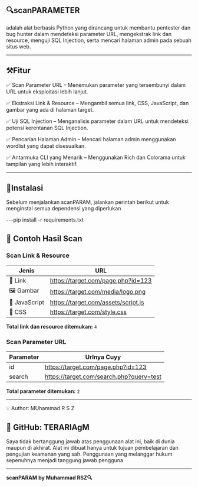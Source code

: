 ## 🔍scanPARAMETER 
adalah alat berbasis Python yang dirancang untuk membantu pentester dan bug hunter dalam mendeteksi parameter URL, mengekstrak link dan resource, menguji SQL Injection, serta mencari halaman admin pada sebuah situs web.
- - -
## ⚒️Fitur 

✅ Scan Parameter URL – Menemukan parameter yang tersembunyi dalam URL untuk eksploitasi lebih lanjut.

✅ Ekstraksi Link & Resource – Mengambil semua link, CSS, JavaScript, dan gambar yang ada di halaman target.

✅ Uji SQL Injection – Menganalisis parameter dalam URL untuk mendeteksi potensi kerentanan SQL Injection.

✅ Pencarian Halaman Admin – Mencari halaman admin menggunakan wordlist yang dapat disesuaikan.

✅ Antarmuka CLI yang Menarik – Menggunakan Rich dan Colorama untuk tampilan yang lebih interaktif.

---
## 🔧Instalasi 

Sebelum menjalankan scanPARAM, jalankan perintah berikut untuk menginstal semua dependensi yang diperlukan

---pip install -r requirements.txt

## 📌 Contoh Hasil Scan

### Scan Link & Resource

| Jenis        | URL                                       |
|-------------|-------------------------------------------|
| 🔗 Link      | https://target.com/page.php?id=123       |
| 🖼️ Gambar    | https://target.com/media/logo.png       |
| 📜 JavaScript | https://target.com/assets/script.js     |
| 🎨 CSS       | https://target.com/style.css            |

**Total link dan resource ditemukan:** `4`

### Scan Parameter URL

| Parameter   | Urlnya Cuyy                                |
|------------|-------------------------------------------|
| id         | https://target.com/page.php?id=123       |
| search     | https://target.com/search.php?query=test |

**Total parameter ditemukan:** `2`

---

💡 Author: MUhammad R S Z

🔗 GitHub: TERARIAgM
---
Saya tidak bertanggung jawab atas penggunaan alat ini, baik di dunia maupun di akhirat. Alat ini dibuat hanya untuk tujuan pembelajaran dan pengujian keamanan yang sah. Penggunaan yang melanggar hukum sepenuhnya menjadi tanggung jawab pengguna

---
**scanPARAM by Muhammad RSZ🔍**
